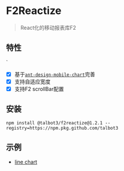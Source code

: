 # F2Reactize

> React化的移动报表库F2

## 特性
`
- [x] 基于[`ant-design-mobile-chart`](https://github.com/ant-design/ant-design-mobile-chart.git)完善
- [x] 支持自适应宽度
- [x] 支持F2 scrollBar配置

## 安装

```
npm install @talbot3/f2reactize@1.2.1 --registry=https://npm.pkg.github.com/talbot3
```

## 示例

- [line chart](https://github.com/Talbot3/F2Reactize/blob/master/demo/Line/index.jsx)